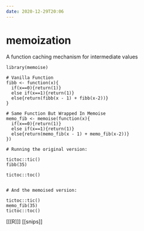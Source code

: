 ```yaml
---
date: 2020-12-29T20:06
---
```


# memoization

A function caching mechanism for intermediate values

	library(memoise)
    
    # Vanilla Function
    fibb <- function(x){
      if(x==0){return(1)}
      else if(x==1){return(1)}
      else{return(fibb(x - 1) + fibb(x-2))}
    }
    
    # Same Function But Wrapped In Memoise
    memo_fib <- memoise(function(x){
      if(x==0){return(1)}
      else if(x==1){return(1)}
      else{return(memo_fib(x - 1) + memo_fib(x-2))}
    })
    
    # Running the original version:
      
    tictoc::tic()
    fibb(35)
    
    tictoc::toc()
    
    
    # And the memoised version:
      
    tictoc::tic()
    memo_fib(35)
    tictoc::toc()

[[[R]]]
[[snips]]